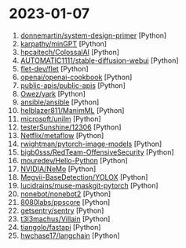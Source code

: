 # 2023-01-07

1. [donnemartin/system-design-primer](https://github.com/donnemartin/system-design-primer "Learn how to design large-scale systems. Prep for the system design interview. Includes Anki flashcards.") [Python]
2. [karpathy/minGPT](https://github.com/karpathy/minGPT "A minimal PyTorch re-implementation of the OpenAI GPT (Generative Pretrained Transformer) training") [Python]
3. [hpcaitech/ColossalAI](https://github.com/hpcaitech/ColossalAI "Colossal-AI: A Unified Deep Learning System for Big Model Era") [Python]
4. [AUTOMATIC1111/stable-diffusion-webui](https://github.com/AUTOMATIC1111/stable-diffusion-webui "Stable Diffusion web UI") [Python]
5. [flet-dev/flet](https://github.com/flet-dev/flet "Flet enables developers to easily build realtime web, mobile and desktop apps in Python. No frontend experience required.") [Python]
6. [openai/openai-cookbook](https://github.com/openai/openai-cookbook "Examples and guides for using the OpenAI API") [Python]
7. [public-apis/public-apis](https://github.com/public-apis/public-apis "A collective list of free APIs") [Python]
8. [Owez/yark](https://github.com/Owez/yark "YouTube archiving made simple") [Python]
9. [ansible/ansible](https://github.com/ansible/ansible "Ansible is a radically simple IT automation platform that makes your applications and systems easier to deploy and maintain. Automate everything from code deployment to network configuration to cloud management, in a language that approaches plain English, using SSH, with no agents to install on remote systems. https://docs.ansible.com.") [Python]
10. [helblazer811/ManimML](https://github.com/helblazer811/ManimML "ManimML is a project focused on providing animations and visualizations of common machine learning concepts with the Manim Community Library.") [Python]
11. [microsoft/unilm](https://github.com/microsoft/unilm "Large-scale Self-supervised Pre-training Across Tasks, Languages, and Modalities") [Python]
12. [testerSunshine/12306](https://github.com/testerSunshine/12306 "12306智能刷票，订票") [Python]
13. [Netflix/metaflow](https://github.com/Netflix/metaflow "🚀 Build and manage real-life data science projects with ease!") [Python]
14. [rwightman/pytorch-image-models](https://github.com/rwightman/pytorch-image-models "PyTorch image models, scripts, pretrained weights -- ResNet, ResNeXT, EfficientNet, EfficientNetV2, NFNet, Vision Transformer, MixNet, MobileNet-V3/V2, RegNet, DPN, CSPNet, and more") [Python]
15. [bigb0sss/RedTeam-OffensiveSecurity](https://github.com/bigb0sss/RedTeam-OffensiveSecurity "Tools & Interesting Things for RedTeam Ops") [Python]
16. [mouredev/Hello-Python](https://github.com/mouredev/Hello-Python "Curso para aprender el lenguaje de programación Python desde cero y para principiantes. Más de 30 clases, 25 horas en vídeo, código y grupo de chat. Desde sus fundamentos hasta la creación de un API Backend con base de datos.") [Python]
17. [NVIDIA/NeMo](https://github.com/NVIDIA/NeMo "NeMo: a toolkit for conversational AI") [Python]
18. [Megvii-BaseDetection/YOLOX](https://github.com/Megvii-BaseDetection/YOLOX "YOLOX is a high-performance anchor-free YOLO, exceeding yolov3~v5 with MegEngine, ONNX, TensorRT, ncnn, and OpenVINO supported. Documentation: https://yolox.readthedocs.io/") [Python]
19. [lucidrains/muse-maskgit-pytorch](https://github.com/lucidrains/muse-maskgit-pytorch "Implementation of Muse: Text-to-Image Generation via Masked Generative Transformers, in Pytorch") [Python]
20. [nonebot/nonebot2](https://github.com/nonebot/nonebot2 "跨平台 Python 异步聊天机器人框架 / Asynchronous multi-platform chatbot framework written in Python") [Python]
21. [8080labs/ppscore](https://github.com/8080labs/ppscore "Predictive Power Score (PPS) in Python") [Python]
22. [getsentry/sentry](https://github.com/getsentry/sentry "Developer-first error tracking and performance monitoring") [Python]
23. [t3l3machus/Villain](https://github.com/t3l3machus/Villain "Villain is a Windows & Linux backdoor generator and multi-session handler that allows users to connect with sibling servers (other machines running Villain) and share their backdoor sessions, handy for working as a team.") [Python]
24. [tiangolo/fastapi](https://github.com/tiangolo/fastapi "FastAPI framework, high performance, easy to learn, fast to code, ready for production") [Python]
25. [hwchase17/langchain](https://github.com/hwchase17/langchain "⚡ Building applications with LLMs through composability ⚡") [Python]
